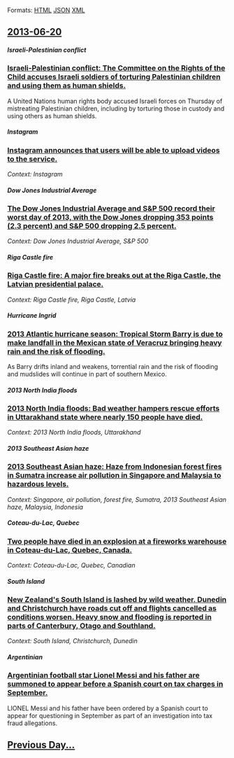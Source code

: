 
Formats: [HTML](2013/06/20/index.html)  [JSON](2013/06/20/index.json)  [XML](2013/06/20/index.xml)  

## [2013-06-20](/news/2013/06/20/index.md)

##### Israeli-Palestinian conflict
### [Israeli-Palestinian conflict: The Committee on the Rights of the Child accuses Israeli soldiers of torturing Palestinian children and using them as human shields. ](/news/2013/06/20/israeliapalestinian-conflict-the-committee-on-the-rights-of-the-child-accuses-israeli-soldiers-of-torturing-palestinian-children-and-usin.md)
A United Nations human rights body accused Israeli forces on Thursday of mistreating Palestinian children, including by torturing those in custody and using others as human shields.

##### Instagram
### [Instagram announces that users will be able to upload videos to the service. ](/news/2013/06/20/instagram-announces-that-users-will-be-able-to-upload-videos-to-the-service.md)
_Context: Instagram_

##### Dow Jones Industrial Average
### [The Dow Jones Industrial Average and S&P 500 record their worst day of 2013, with the Dow Jones dropping 353 points (2.3 percent) and S&P 500 dropping 2.5 percent. ](/news/2013/06/20/the-dow-jones-industrial-average-and-s-p-500-record-their-worst-day-of-2013-with-the-dow-jones-dropping-353-points-2-3-percent-and-s-p-50.md)
_Context: Dow Jones Industrial Average, S&P 500_

##### Riga Castle fire
### [Riga Castle fire: A major fire breaks out at the Riga Castle, the Latvian presidential palace. ](/news/2013/06/20/riga-castle-fire-a-major-fire-breaks-out-at-the-riga-castle-the-latvian-presidential-palace.md)
_Context: Riga Castle fire, Riga Castle, Latvia_

##### Hurricane Ingrid
### [2013 Atlantic hurricane season: Tropical Storm Barry is due to make landfall in the Mexican state of Veracruz bringing heavy rain and the risk of flooding. ](/news/2013/06/20/2013-atlantic-hurricane-season-tropical-storm-barry-is-due-to-make-landfall-in-the-mexican-state-of-veracruz-bringing-heavy-rain-and-the-ri.md)
As Barry drifts inland and weakens, torrential rain and the risk of flooding and mudslides will continue in part of southern Mexico.

##### 2013 North India floods
### [2013 North India floods: Bad weather hampers rescue efforts in Uttarakhand state where nearly 150 people have died. ](/news/2013/06/20/2013-north-india-floods-bad-weather-hampers-rescue-efforts-in-uttarakhand-state-where-nearly-150-people-have-died.md)
_Context: 2013 North India floods, Uttarakhand_

##### 2013 Southeast Asian haze
### [2013 Southeast Asian haze: Haze from Indonesian forest fires in Sumatra increase air pollution in Singapore and Malaysia to hazardous levels. ](/news/2013/06/20/2013-southeast-asian-haze-haze-from-indonesian-forest-fires-in-sumatra-increase-air-pollution-in-singapore-and-malaysia-to-hazardous-levels.md)
_Context: Singapore, air pollution, forest fire, Sumatra, 2013 Southeast Asian haze, Malaysia, Indonesia_

##### Coteau-du-Lac, Quebec
### [Two people have died in an explosion at a fireworks warehouse in Coteau-du-Lac, Quebec, Canada. ](/news/2013/06/20/two-people-have-died-in-an-explosion-at-a-fireworks-warehouse-in-coteau-du-lac-quebec-canada.md)
_Context: Coteau-du-Lac, Quebec, Canadian_

##### South Island
### [New Zealand's South Island is lashed by wild weather. Dunedin and Christchurch have roads cut off and flights cancelled as conditions worsen. Heavy snow and flooding is reported in parts of Canterbury, Otago and Southland. ](/news/2013/06/20/new-zealand-s-south-island-is-lashed-by-wild-weather-dunedin-and-christchurch-have-roads-cut-off-and-flights-cancelled-as-conditions-worsen.md)
_Context: South Island, Christchurch, Dunedin_

##### Argentinian
### [Argentinian football star Lionel Messi and his father are summoned to appear before a Spanish court on tax charges in September. ](/news/2013/06/20/argentinian-football-star-lionel-messi-and-his-father-are-summoned-to-appear-before-a-spanish-court-on-tax-charges-in-september.md)
LIONEL Messi and his father have been ordered by a Spanish court to appear for questioning in September as part of an investigation into tax fraud allegations.

## [Previous Day...](/news/2013/06/19/index.md)

